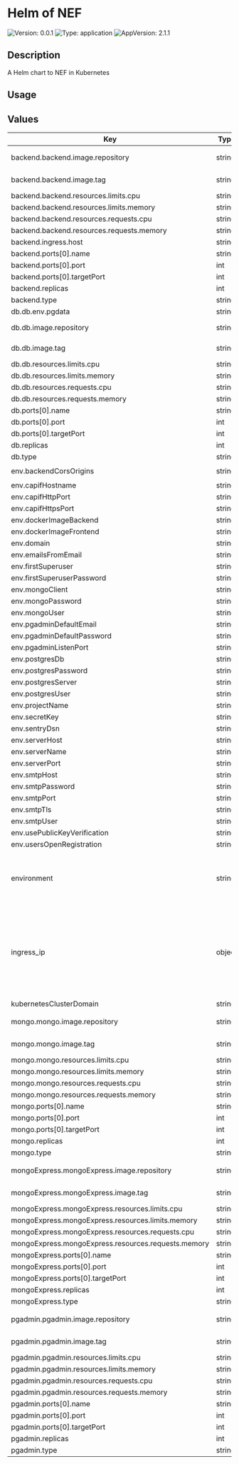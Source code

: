 # Helm of NEF

![Version: 0.0.1](https://img.shields.io/badge/Version-0.0.1-informational?style=for-the-badge)
![Type: application](https://img.shields.io/badge/Type-application-informational?style=for-the-badge) 
![AppVersion: 2.1.1](https://img.shields.io/badge/AppVersion-2.0.1-informational?style=for-the-badge) 

## Description

A Helm chart to NEF in Kubernetes

## Usage

## Values

| Key | Type | Default | Description |
|-----|------|---------|-------------|
| backend.backend.image.repository | string | `"709233559969.dkr.ecr.eu-central-1.amazonaws.com/evolved5g:nef_emulator-backend-1"` | The docker image repository to use |
| backend.backend.image.tag | string | `""` | @default Chart version |
| backend.backend.resources.limits.cpu | string | `"100m"` |  |
| backend.backend.resources.limits.memory | string | `"128Mi"` |  |
| backend.backend.resources.requests.cpu | string | `"100m"` |  |
| backend.backend.resources.requests.memory | string | `"128Mi"` |  |
| backend.ingress.host | string | `"nef-test.apps.ocp-epg.hi.inet"` |  |
| backend.ports[0].name | string | `"backend"` |  |
| backend.ports[0].port | int | `8888` |  |
| backend.ports[0].targetPort | int | `80` |  |
| backend.replicas | int | `1` |  |
| backend.type | string | `"ClusterIP"` |  |
| db.db.env.pgdata | string | `"/var/lib/postgresql/data/pgdata"` |  |
| db.db.image.repository | string | `"709233559969.dkr.ecr.eu-central-1.amazonaws.com/evolved5g:nef_emulator-db-1"` | The docker image repository to use |
| db.db.image.tag | string | `""` | @default Chart version |
| db.db.resources.limits.cpu | string | `"100m"` |  |
| db.db.resources.limits.memory | string | `"128Mi"` |  |
| db.db.resources.requests.cpu | string | `"100m"` |  |
| db.db.resources.requests.memory | string | `"128Mi"` |  |
| db.ports[0].name | string | `"db"` |  |
| db.ports[0].port | int | `5432` |  |
| db.ports[0].targetPort | int | `5432` |  |
| db.replicas | int | `1` |  |
| db.type | string | `"ClusterIP"` |  |
| env.backendCorsOrigins | string | `"[\"https://5g-api-emulator.medianetlab.eu\",\"http://localhost\"]"` |  |
| env.capifHostname | string | `"capif.apps.ocp-epg.hi.inet"` |  |
| env.capifHttpPort | string | `"30048"` |  |
| env.capifHttpsPort | string | `"30548"` |  |
| env.dockerImageBackend | string | `"backend"` |  |
| env.dockerImageFrontend | string | `"frontend"` |  |
| env.domain | string | `"localhost"` |  |
| env.emailsFromEmail | string | `"user@my-email.com"` |  |
| env.firstSuperuser | string | `"admin@my-email.com"` |  |
| env.firstSuperuserPassword | string | `"pass"` |  |
| env.mongoClient | string | `"mongodb://mongo:27017"` |  |
| env.mongoPassword | string | `"pass"` |  |
| env.mongoUser | string | `"root"` |  |
| env.pgadminDefaultEmail | string | `"admin@my-email.com"` |  |
| env.pgadminDefaultPassword | string | `"pass"` |  |
| env.pgadminListenPort | string | `"5050"` |  |
| env.postgresDb | string | `"app"` |  |
| env.postgresPassword | string | `"pass"` |  |
| env.postgresServer | string | `"db"` |  |
| env.postgresUser | string | `"postgres"` |  |
| env.projectName | string | `"NEF_Emulator"` |  |
| env.secretKey | string | `"2D47CF2958CEC7CC86C988E9F9684"` |  |
| env.sentryDsn | string | `""` |  |
| env.serverHost | string | `"https://localhost"` |  |
| env.serverName | string | `"localhost"` |  |
| env.serverPort | string | `"8888"` |  |
| env.smtpHost | string | `"mail.host.com"` |  |
| env.smtpPassword | string | `"pass"` |  |
| env.smtpPort | string | `"465"` |  |
| env.smtpTls | string | `"True"` |  |
| env.smtpUser | string | `"user"` |  |
| env.usePublicKeyVerification | string | `"True"` |  |
| env.usersOpenRegistration | string | `"true"` |  |
| environment | string | `"openshift"` | The Environment variable. It accepts: 'kuberentes-athens', 'kuberentes-uma', 'openshift' |
| ingress_ip | object | `{"athens":"10.161.1.126","uma":"10.11.23.49"}` | If env: 'kuberentes-athens' or env: 'kuberentes-uma', use the Ip address dude for the kubernetes to your Ingress Controller ej: kubectl -n NAMESPACE_CAPIF get ing  |
| kubernetesClusterDomain | string | `"cluster.local"` |  |
| mongo.mongo.image.repository | string | `"709233559969.dkr.ecr.eu-central-1.amazonaws.com/evolved5g:nef_emulator-mongo_nef-1"` | The docker image repository to use |
| mongo.mongo.image.tag | string | `""` | @default Chart version |
| mongo.mongo.resources.limits.cpu | string | `"100m"` |  |
| mongo.mongo.resources.limits.memory | string | `"128Mi"` |  |
| mongo.mongo.resources.requests.cpu | string | `"100m"` |  |
| mongo.mongo.resources.requests.memory | string | `"128Mi"` |  |
| mongo.ports[0].name | string | `"mongo"` |  |
| mongo.ports[0].port | int | `27017` |  |
| mongo.ports[0].targetPort | int | `27017` |  |
| mongo.replicas | int | `1` |  |
| mongo.type | string | `"ClusterIP"` |  |
| mongoExpress.mongoExpress.image.repository | string | `"709233559969.dkr.ecr.eu-central-1.amazonaws.com/evolved5g:nef_emulator-mongo-express-1"` | The docker image repository to use |
| mongoExpress.mongoExpress.image.tag | string | `""` | @default Chart version |
| mongoExpress.mongoExpress.resources.limits.cpu | string | `"100m"` |  |
| mongoExpress.mongoExpress.resources.limits.memory | string | `"128Mi"` |  |
| mongoExpress.mongoExpress.resources.requests.cpu | string | `"100m"` |  |
| mongoExpress.mongoExpress.resources.requests.memory | string | `"128Mi"` |  |
| mongoExpress.ports[0].name | string | `"mongo-express"` |  |
| mongoExpress.ports[0].port | int | `8081` |  |
| mongoExpress.ports[0].targetPort | int | `8081` |  |
| mongoExpress.replicas | int | `1` |  |
| mongoExpress.type | string | `"ClusterIP"` |  |
| pgadmin.pgadmin.image.repository | string | `"709233559969.dkr.ecr.eu-central-1.amazonaws.com/evolved5g:nef_emulator-pgadmin-1"` | The docker image repository to use |
| pgadmin.pgadmin.image.tag | string | `""` | @default Chart version |
| pgadmin.pgadmin.resources.limits.cpu | string | `"100m"` |  |
| pgadmin.pgadmin.resources.limits.memory | string | `"128Mi"` |  |
| pgadmin.pgadmin.resources.requests.cpu | string | `"100m"` |  |
| pgadmin.pgadmin.resources.requests.memory | string | `"128Mi"` |  |
| pgadmin.ports[0].name | string | `"pgadmin"` |  |
| pgadmin.ports[0].port | int | `5050` |  |
| pgadmin.ports[0].targetPort | int | `5050` |  |
| pgadmin.replicas | int | `1` |  |
| pgadmin.type | string | `"ClusterIP"` |  |






